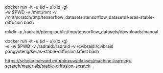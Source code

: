 

docker run -it -u $(id -u):$(id -g) \
    -w $PWD -v /mnt:/mnt -v /mnt/scratch/tmp/tensorflow_datasets:/tensorflow_datasets keras-stable-diffusion bash


mkdir -p /radraid/pteng-public/tmp/tensorflow_datasets/downloads/manual

docker run -it -u $(id -u):$(id -g) \
    -e 
    -w $PWD -v /radraid:/radraid -v /cvibraid:/cvibraid \
    pangyuteng/keras-stable-diffusion:latest bash

https://scholar.harvard.edu/binxuw/classes/machine-learning-scratch/materials/stable-diffusion-scratch